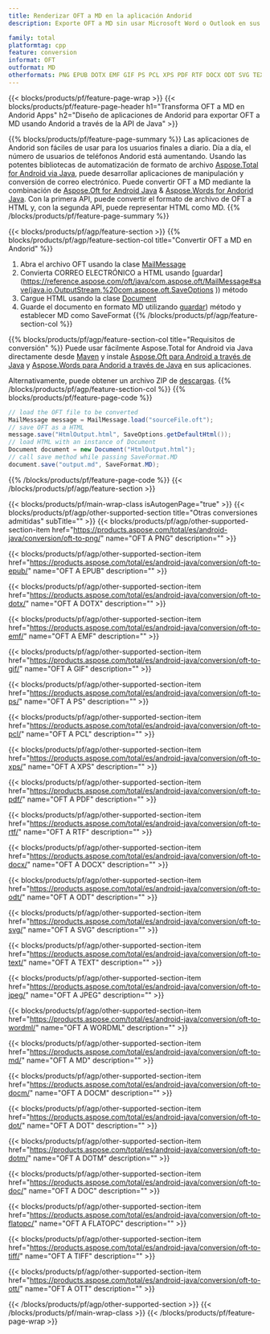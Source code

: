 ```yaml
---
title: Renderizar OFT a MD en la aplicación Andorid
description: Exporte OFT a MD sin usar Microsoft Word o Outlook en sus aplicaciones Andorid

family: total
platformtag: cpp
feature: conversion
informat: OFT
outformat: MD
otherformats: PNG EPUB DOTX EMF GIF PS PCL XPS PDF RTF DOCX ODT SVG TEXT JPEG WORDML BMP DOCM DOT DOTM DOC FLATOPC TIFF OTT
---
```

{{< blocks/products/pf/feature-page-wrap >}}
{{< blocks/products/pf/feature-page-header h1="Transforma OFT a MD en Andorid Apps" h2="Diseño de aplicaciones de Andorid para exportar OFT a MD usando Andorid a través de la API de Java" >}}

{{% blocks/products/pf/feature-page-summary %}}
Las aplicaciones de Andorid son fáciles de usar para los usuarios finales a diario. Día a día, el número de usuarios de teléfonos Andorid está aumentando. Usando las potentes bibliotecas de automatización de formato de archivo [Aspose.Total for Android via Java](https://products.aspose.com/total/android-java/), puede desarrollar aplicaciones de manipulación y conversión de correo electrónico. Puede convertir OFT a MD mediante la combinación de [Aspose.Oft for Android Java](https://products.aspose.com/oft/android-java/) & [Aspose.Words for Andorid Java](https://products.aspose.com/words/android-java/). Con la primera API, puede convertir el formato de archivo de OFT a HTML y, con la segunda API, puede representar HTML como MD. 
{{% /blocks/products/pf/feature-page-summary  %}}

{{< blocks/products/pf/agp/feature-section >}}
{{% blocks/products/pf/agp/feature-section-col title="Convertir OFT a MD en Andorid" %}}
1. Abra el archivo OFT usando la clase [MailMessage](https://reference.aspose.com/oft/java/com.aspose.oft/mailmessage)
2. Convierta CORREO ELECTRÓNICO a HTML usando [guardar](https://reference.aspose.com/oft/java/com.aspose.oft/MailMessage#save(java.io.OutputStream,%20com.aspose.oft.SaveOptions )) método
3. Cargue HTML usando la clase [Document](https://reference.aspose.com/words/java/com.aspose.words/Document)
4. Guarde el documento en formato MD utilizando [guardar](https://reference.aspose.com/words/java/com.aspose.words/Document#save(java.lang.String,com.aspose.words.SaveOptions) )) método y establecer MD como SaveFormat
{{% /blocks/products/pf/agp/feature-section-col %}}

{{% blocks/products/pf/agp/feature-section-col title="Requisitos de conversión" %}}
Puede usar fácilmente Aspose.Total for Android via Java directamente desde [Maven](https://repository.aspose.com/webapp/#/artifacts/browse/tree/General/repo/com/aspose/aspose-total) y instale [Aspose.Oft para Android a través de Java](https://docs.aspose.com/oft/androidjava/installation/) y [Aspose.Words para Andorid a través de Java](https://docs.aspose.com/words/java/install-aspose-words-for-android-via-java/#install-asposewords-for-android-via-java-from-maven-repository) en sus aplicaciones.

Alternativamente, puede obtener un archivo ZIP de [descargas](https://releases.aspose.com/total/androidjava).
{{% /blocks/products/pf/agp/feature-section-col %}}
{{% blocks/products/pf/feature-page-code %}}
```cs
// load the OFT file to be converted
MailMessage message = MailMessage.load("sourceFile.oft"); 
// save OFT as a HTML 
message.save("HtmlOutput.html", SaveOptions.getDefaultHtml());
// load HTML with an instance of Document
Document document = new Document("HtmlOutput.html");
// call save method while passing SaveFormat.MD
document.save("output.md", SaveFormat.MD); 
```

{{% /blocks/products/pf/feature-page-code %}}
{{< /blocks/products/pf/agp/feature-section >}}

{{< blocks/products/pf/main-wrap-class isAutogenPage="true" >}}
{{< blocks/products/pf/agp/other-supported-section title="Otras conversiones admitidas" subTitle="" >}}
{{< blocks/products/pf/agp/other-supported-section-item href="https://products.aspose.com/total/es/android-java/conversion/oft-to-png/" name="OFT A PNG" description="" >}}

{{< blocks/products/pf/agp/other-supported-section-item href="https://products.aspose.com/total/es/android-java/conversion/oft-to-epub/" name="OFT A EPUB" description="" >}}

{{< blocks/products/pf/agp/other-supported-section-item href="https://products.aspose.com/total/es/android-java/conversion/oft-to-dotx/" name="OFT A DOTX" description="" >}}

{{< blocks/products/pf/agp/other-supported-section-item href="https://products.aspose.com/total/es/android-java/conversion/oft-to-emf/" name="OFT A EMF" description="" >}}

{{< blocks/products/pf/agp/other-supported-section-item href="https://products.aspose.com/total/es/android-java/conversion/oft-to-gif/" name="OFT A GIF" description="" >}}

{{< blocks/products/pf/agp/other-supported-section-item href="https://products.aspose.com/total/es/android-java/conversion/oft-to-ps/" name="OFT A PS" description="" >}}

{{< blocks/products/pf/agp/other-supported-section-item href="https://products.aspose.com/total/es/android-java/conversion/oft-to-pcl/" name="OFT A PCL" description="" >}}

{{< blocks/products/pf/agp/other-supported-section-item href="https://products.aspose.com/total/es/android-java/conversion/oft-to-xps/" name="OFT A XPS" description="" >}}

{{< blocks/products/pf/agp/other-supported-section-item href="https://products.aspose.com/total/es/android-java/conversion/oft-to-pdf/" name="OFT A PDF" description="" >}}

{{< blocks/products/pf/agp/other-supported-section-item href="https://products.aspose.com/total/es/android-java/conversion/oft-to-rtf/" name="OFT A RTF" description="" >}}

{{< blocks/products/pf/agp/other-supported-section-item href="https://products.aspose.com/total/es/android-java/conversion/oft-to-docx/" name="OFT A DOCX" description="" >}}

{{< blocks/products/pf/agp/other-supported-section-item href="https://products.aspose.com/total/es/android-java/conversion/oft-to-odt/" name="OFT A ODT" description="" >}}

{{< blocks/products/pf/agp/other-supported-section-item href="https://products.aspose.com/total/es/android-java/conversion/oft-to-svg/" name="OFT A SVG" description="" >}}

{{< blocks/products/pf/agp/other-supported-section-item href="https://products.aspose.com/total/es/android-java/conversion/oft-to-text/" name="OFT A TEXT" description="" >}}

{{< blocks/products/pf/agp/other-supported-section-item href="https://products.aspose.com/total/es/android-java/conversion/oft-to-jpeg/" name="OFT A JPEG" description="" >}}

{{< blocks/products/pf/agp/other-supported-section-item href="https://products.aspose.com/total/es/android-java/conversion/oft-to-wordml/" name="OFT A WORDML" description="" >}}

{{< blocks/products/pf/agp/other-supported-section-item href="https://products.aspose.com/total/es/android-java/conversion/oft-to-md/" name="OFT A MD" description="" >}}

{{< blocks/products/pf/agp/other-supported-section-item href="https://products.aspose.com/total/es/android-java/conversion/oft-to-docm/" name="OFT A DOCM" description="" >}}

{{< blocks/products/pf/agp/other-supported-section-item href="https://products.aspose.com/total/es/android-java/conversion/oft-to-dot/" name="OFT A DOT" description="" >}}

{{< blocks/products/pf/agp/other-supported-section-item href="https://products.aspose.com/total/es/android-java/conversion/oft-to-dotm/" name="OFT A DOTM" description="" >}}

{{< blocks/products/pf/agp/other-supported-section-item href="https://products.aspose.com/total/es/android-java/conversion/oft-to-doc/" name="OFT A DOC" description="" >}}

{{< blocks/products/pf/agp/other-supported-section-item href="https://products.aspose.com/total/es/android-java/conversion/oft-to-flatopc/" name="OFT A FLATOPC" description="" >}}

{{< blocks/products/pf/agp/other-supported-section-item href="https://products.aspose.com/total/es/android-java/conversion/oft-to-tiff/" name="OFT A TIFF" description="" >}}

{{< blocks/products/pf/agp/other-supported-section-item href="https://products.aspose.com/total/es/android-java/conversion/oft-to-ott/" name="OFT A OTT" description="" >}}


{{< /blocks/products/pf/agp/other-supported-section >}}
{{< /blocks/products/pf/main-wrap-class >}}
{{< /blocks/products/pf/feature-page-wrap >}}
